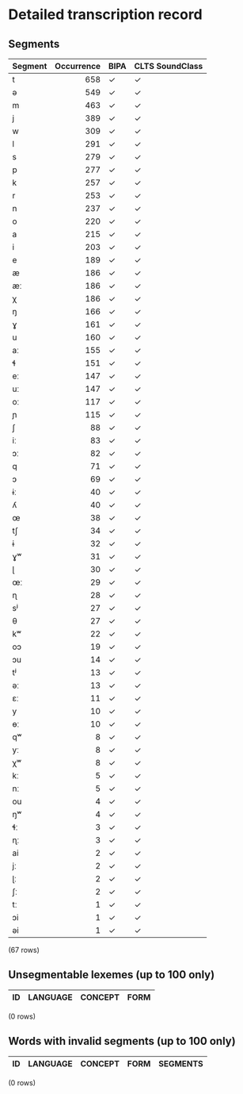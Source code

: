 
# Detailed transcription record

## Segments

| Segment | Occurrence | BIPA | CLTS SoundClass |
|:----------|-------------:|:-------|:------------------|
| t | 658 | ✓ | ✓ |
| ə | 549 | ✓ | ✓ |
| m | 463 | ✓ | ✓ |
| j | 389 | ✓ | ✓ |
| w | 309 | ✓ | ✓ |
| l | 291 | ✓ | ✓ |
| s | 279 | ✓ | ✓ |
| p | 277 | ✓ | ✓ |
| k | 257 | ✓ | ✓ |
| r | 253 | ✓ | ✓ |
| n | 237 | ✓ | ✓ |
| o | 220 | ✓ | ✓ |
| a | 215 | ✓ | ✓ |
| i | 203 | ✓ | ✓ |
| e | 189 | ✓ | ✓ |
| æ | 186 | ✓ | ✓ |
| æː | 186 | ✓ | ✓ |
| χ | 186 | ✓ | ✓ |
| ŋ | 166 | ✓ | ✓ |
| ɣ | 161 | ✓ | ✓ |
| u | 160 | ✓ | ✓ |
| aː | 155 | ✓ | ✓ |
| ɬ | 151 | ✓ | ✓ |
| eː | 147 | ✓ | ✓ |
| uː | 147 | ✓ | ✓ |
| oː | 117 | ✓ | ✓ |
| ɲ | 115 | ✓ | ✓ |
| ʃ | 88 | ✓ | ✓ |
| iː | 83 | ✓ | ✓ |
| ɔː | 82 | ✓ | ✓ |
| q | 71 | ✓ | ✓ |
| ɔ | 69 | ✓ | ✓ |
| ɨː | 40 | ✓ | ✓ |
| ʎ | 40 | ✓ | ✓ |
| œ | 38 | ✓ | ✓ |
| tʃ | 34 | ✓ | ✓ |
| ɨ | 32 | ✓ | ✓ |
| ɣʷ | 31 | ✓ | ✓ |
| ɭ | 30 | ✓ | ✓ |
| œː | 29 | ✓ | ✓ |
| ɳ | 28 | ✓ | ✓ |
| sʲ | 27 | ✓ | ✓ |
| θ | 27 | ✓ | ✓ |
| kʷ | 22 | ✓ | ✓ |
| oɔ | 19 | ✓ | ✓ |
| ɔu | 14 | ✓ | ✓ |
| tʲ | 13 | ✓ | ✓ |
| əː | 13 | ✓ | ✓ |
| ɛː | 11 | ✓ | ✓ |
| y | 10 | ✓ | ✓ |
| ɵː | 10 | ✓ | ✓ |
| qʷ | 8 | ✓ | ✓ |
| yː | 8 | ✓ | ✓ |
| χʷ | 8 | ✓ | ✓ |
| kː | 5 | ✓ | ✓ |
| nː | 5 | ✓ | ✓ |
| ou | 4 | ✓ | ✓ |
| ŋʷ | 4 | ✓ | ✓ |
| ɬː | 3 | ✓ | ✓ |
| ɳː | 3 | ✓ | ✓ |
| ai | 2 | ✓ | ✓ |
| jː | 2 | ✓ | ✓ |
| ɭː | 2 | ✓ | ✓ |
| ʃː | 2 | ✓ | ✓ |
| tː | 1 | ✓ | ✓ |
| ɔi | 1 | ✓ | ✓ |
| əi | 1 | ✓ | ✓ |

(67 rows)



## Unsegmentable lexemes (up to 100 only)

| ID | LANGUAGE | CONCEPT | FORM |
|------|------------|-----------|--------|

(0 rows)



## Words with invalid segments (up to 100 only)

| ID | LANGUAGE | CONCEPT | FORM | SEGMENTS |
|------|------------|-----------|--------|------------|

(0 rows)


